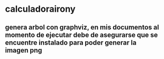 # calculadorairony
## genera arbol con graphviz, en mis documentos al momento de ejecutar debe de asegurarse que se encuentre instalado para poder generar la imagen png
